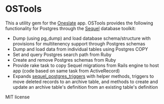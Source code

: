 OSTools
==========

This a utility gem for the [Oneslate](http://oneslate.com) app.  OSTools provides the following functionality for Postgres through the [Sequel](http://sequel.jeremyevans.net/) database toolkit:

  - Dump (using pg_dump) and load database schema/structure with provisions for multitenency support through Postgres schemas
  - Dump and load data from individual tables using Postgres COPY
  - Set and query Postgres search path from Ruby
  - Create and remove Postgres schemas from Ruby
  - Provide rake task to copy Sequel migrations from Rails engine to host app (code based on same task from ActiveRecord)
  - Expands [sequel_postgres_triggers](https://github.com/jeremyevans/sequel_postgresql_triggers) with helper methods, triggers to move deleted records to an archive table, and methods to create and update an archive table's definition from an existing table's definition

MIT license
